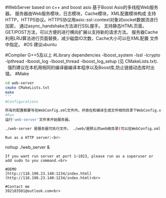 #WebServer based on c++ and boost asio
基于Boost Asio的多线程Web服务器。
服务器由Web服务模块，日志模块，Cache模块，XML配置模块构成
支持HTTP，HTTPS协议。HTTPS协议用asio::ssl::context对象对socket数据流进行加密， 通过async_handshake方法进行SSL握手。
支持静态HTML页面，GET/POST方法，可以方便的进行横向扩展以支持新的请求方法。
服务器Cache利用LRU算法进行页面替换，减少磁盘IO次数，Cache大小可以在XML配置 文件中指定。
#OS
建议ubuntu<br>

#Complier
G++5及以上
#Library dependencies
-lboost_system -lssl -lcrypto -lpthread -lboost_log -lboost_thread -lboost_log_setup (见 CMakeLists.txt).<br>  
强烈建议在本机用相同的编译器编译本程序以及Boost库,防止链接动态库时出错。
#Make
```bash
cd web-server
cmake CMakeLists.txt
make
```  
#Configurations

所有的配置都要写在WebConfig.xml文件内，并放在和编译生成文件相同目录下WebConfig.xml.sample是一份样例配置，请按文件里的注释进行配置。
#Run
运行'web-server'文件来开始服务器。

./web-server 是服务器可执行文件。 ./web/是默认的web根目录(可以在WebConfig.xml中修改). 必需保证Web根目录下有index.html文件. 否则服务器将会返回一个404页面。

Run as a HTTP server:<br>
```
nohup ./web_server &
```
If you want run server at port 1~1023, please run as a superuser or add sudo to you command.<br>

#DEMO
[http://118.190.23.140:1234/index.html](http://118.190.23.140:1234/index.html)<br>

#Contact me
392183501@outlook.com<br>

